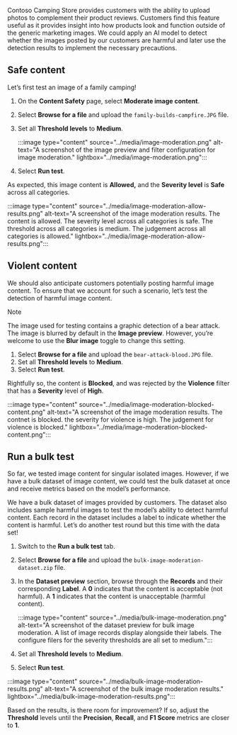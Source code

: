 Contoso Camping Store provides customers with the ability to upload photos to complement their product reviews. Customers find this feature useful as it provides insight into how products look and function outside of the generic marketing images. We could apply an AI model to detect whether the images posted by our customers are harmful and later use the detection results to implement the necessary precautions.

## Safe content

Let’s first test an image of a family camping!

1. On the **Content Safety** page, select **Moderate image content**.
1. Select **Browse for a file** and upload the `family-builds-campfire.JPG` file.
1. Set all **Threshold levels** to **Medium**.

    :::image type="content" source="../media/image-moderation.png" alt-text="A screenshot of the image preview and filter configuration for image moderation."  lightbox="../media/image-moderation.png":::

1. Select **Run test**.

As expected, this image content is **Allowed,** and the **Severity level** is **Safe** across all categories.

:::image type="content" source="../media/image-moderation-allow-results.png" alt-text="A screenshot of the image moderation results. The content is allowed. The severity level across all categories is safe. The threshold across all categories is medium. The judgement across all categories is allowed."  lightbox="../media/image-moderation-allow-results.png":::

## Violent content

We should also anticipate customers potentially posting harmful image content. To ensure that we account for such a scenario, let’s test the detection of harmful image content.

> [!NOTE]
> The image used for testing contains a graphic detection of a bear attack. The image is blurred by default in the **Image preview**. However, you’re welcome to use the **Blur image** toggle to change this setting.

1. Select **Browse for a file** and upload the `bear-attack-blood.JPG` file.
1. Set all **Threshold levels** to **Medium**.
1. Select **Run test**.

Rightfully so, the content is **Blocked**, and was rejected by the **Violence** filter that has a **Severity** level of **High**.

:::image type="content" source="../media/image-moderation-blocked-content.png" alt-text="A screenshot of the image moderation results. The contnet is blocked. the severity for violence is high. The judgement for violence is blocked."  lightbox="../media/image-moderation-blocked-content.png":::

## Run a bulk test

So far, we tested image content for singular isolated images. However, if we have a bulk dataset of image content, we could test the bulk dataset at once and receive metrics based on the model’s performance.

We have a bulk dataset of images provided by customers. The dataset also includes sample harmful images to test the model’s ability to detect harmful content. Each record in the dataset includes a label to indicate whether the content is harmful. Let’s do another test round but this time with the data set!

1. Switch to the **Run a bulk test** tab.
1. Select **Browse for a file** and upload the `bulk-image-moderation-dataset.zip` file.
1. In the **Dataset preview** section, browse through the **Records** and their corresponding **Label**. A **0** indicates that the content is acceptable (not harmful). A **1** indicates that the content is unacceptable (harmful content).

    :::image type="content" source="../media/bulk-image-moderation.png" alt-text="A screenshot of the dataset preview for bulk image moderation. A list of image records display alongside their labels. The configure filers for the severity thresholds are all set to medium.":::

1. Set all **Threshold levels** to **Medium**.
1. Select **Run test**.

:::image type="content" source="../media/bulk-image-moderation-results.png" alt-text="A screenshot of the bulk image moderation results."  lightbox="../media/bulk-image-moderation-results.png":::

Based on the results, is there room for improvement? If so, adjust the **Threshold** levels until the **Precision**, **Recall**, and **F1 Score** metrics are closer to **1**.